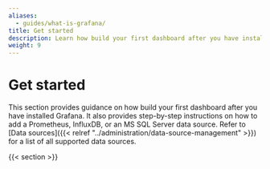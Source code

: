 ```yaml
---
aliases:
  - guides/what-is-grafana/
title: Get started
description: Learn how build your first dashboard after you have installed Grafana.
weight: 9
---
```


# Get started

This section provides guidance on how build your first dashboard after you have installed Grafana. It also provides step-by-step instructions on how to add a Prometheus, InfluxDB, or an MS SQL Server data source. Refer to [Data sources]({{< relref "../administration/data-source-management" >}}) for a list of all supported data sources.

{{< section >}}
